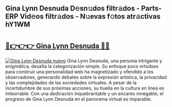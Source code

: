 ## Gina Lynn Desnuda D𝚎sn𝚞dos filtr𝚊dos - Parts-ERP Vid𝚎os filtr𝚊dos - N𝚞evas f𝚘tos atr𝚊ctivas hY1WM

# <h2><a href="http://mb2nsv.tromn.icu/?c=Gina+Lynn+Desnuda">🔗👉👉👉 Gina Lynn Desnuda 🔗🔗</a></h2>

[![Gina Lynn Desnuda nuevo](https://i.imgur.com/pEAQMta.gif)](http://mb2nsv.tromn.icu/?c=Gina+Lynn+Desnuda)
Gina Lynn Desnuda, una persona intrigante y enigmática, desafía la categorización simple. Su enfoque poco ortodoxo para construir una personalidad web ha magnetizado y ofendido a los observadores, generando debates sobre la expresión artística, la privacidad y las complejidades de las sociedades virtuales. A pesar de la incertidumbre de sus próximas acciones, su huella en la cultura en línea es imborrable. Con una dedicación inquebrantable y un encanto innegable, el progreso de Gina Lynn Desnuda en el panorama virtual es imparable.

